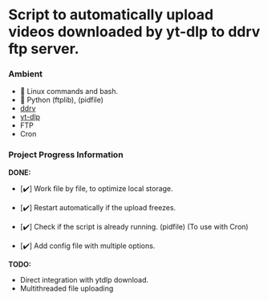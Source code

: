 # Script to automatically upload videos downloaded by yt-dlp to ddrv ftp server.

### **Ambient**

- 🐧️ Linux commands and bash.
- 🐍️ Python (ftplib), (pidfile)
- [ddrv](https://github.com/forscht/ddrv) 
- [yt-dlp](https://github.com/yt-dlp/yt-dlp)
- FTP
- Cron


### **Project Progress Information**

**DONE:**

- [✔️] Work file by file, to optimize local storage. 

- [✔️] Restart automatically if the upload freezes.

- [✔️] Check if the script is already running. (pidfile)
(To use with Cron)

- [✔️] Add config file with multiple options.

**TODO:**

- Direct integration with ytdlp download.
- Multithreaded file uploading












